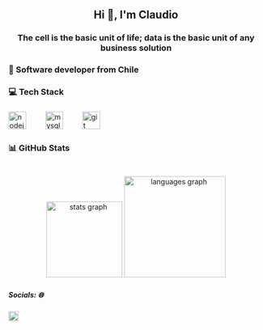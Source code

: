 <h2 align="center">Hi 👋, I'm Claudio</h2>

###

<h3 align="center">The cell is the basic unit of life; data is the basic unit of any business solution</h3>

###

<h3 align="left">🔴 Software developer from Chile</h3>

###

<h3 align="left">💻 Tech Stack</h3>

###

<div align="left">
  <img src="https://cdn.jsdelivr.net/gh/devicons/devicon/icons/nodejs/nodejs-original.svg" height="35" alt="nodejs logo"  />
  <img width="30" />
  <img src="https://cdn.jsdelivr.net/gh/devicons/devicon/icons/mysql/mysql-original.svg" height="35" alt="mysql logo"  />
  <img width="30" />
  <img src="https://cdn.jsdelivr.net/gh/devicons/devicon/icons/git/git-original.svg" height="35" alt="git logo"  />
</div>

###

<h3 align="left">📊 GitHub Stats</h3>

###

<br clear="both">

<div align="center">
  <img src="https://github-readme-stats.vercel.app/api?username=ccastrom&hide_title=false&hide_rank=true&show_icons=true&include_all_commits=true&count_private=true&disable_animations=false&theme=dracula&locale=en&hide_border=false&custom_title=My%20Stats" height="150" alt="stats graph"  />
  <img src="https://github-readme-stats.vercel.app/api/top-langs?username=ccastrom&locale=en&hide_title=false&layout=compact&card_width=320&langs_count=6&theme=dracula&hide_border=false&custom_title=Languages" height="200" alt="languages graph"  />
</div>

###

<h5 align="left">Socials: 🌐</h5>

###

<div align="left">
  <a href="https://www.linkedin.com/in/claudio-francisco-castro-mu%C3%B1oz-837826159/" target="_blank">
    <img src="https://img.shields.io/static/v1?message=LinkedIn&logo=linkedin&label=&color=0077B5&logoColor=white&labelColor=&style=flat" height="20" alt="linkedin logo"  />
  </a>
</div>

###
